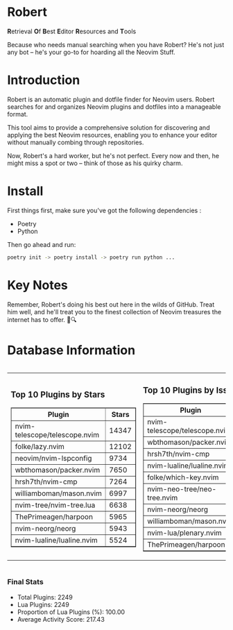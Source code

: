 # Robert

**R**etrieval
**O**f
**B**est
**E**ditor
**R**esources and
**T**ools

Because who needs manual searching when you have Robert?
He's not just any bot – he's your go-to for hoarding all the Neovim Stuff.

# Introduction
Robert is an automatic plugin and dotfile finder for Neovim users. Robert searches for and organizes Neovim plugins and dotfiles into a manageable format.

This tool aims to provide a comprehensive solution for discovering and applying the best Neovim resources, enabling you to enhance your editor without manually combing through repositories.

Now, Robert's a hard worker, but he's not perfect. Every now and then, he might miss a spot or two – think of those as his quirky charm. 

# Install
 First things first, make sure you've got the following dependencies :
  - Poetry 
  - Python 

Then go ahead and run:

```bash
poetry init -> poetry install -> poetry run python ...
```
# Key Notes

Remember, Robert's doing his best out here in the wilds of GitHub. Treat him well, and he'll treat you to the finest collection of Neovim treasures the internet has to offer. 🎩🔍


# Database Information

<div style='display:flex;flex-direction:row;justify-content:space-between;'><table><tr><td><h3>Top 10 Plugins by Stars</h3><table border="1"><tr><th>Plugin</th><th>Stars</th></tr><tr><td>nvim-telescope/telescope.nvim</td><td>14347</td></tr><tr><td>folke/lazy.nvim</td><td>12102</td></tr><tr><td>neovim/nvim-lspconfig</td><td>9734</td></tr><tr><td>wbthomason/packer.nvim</td><td>7650</td></tr><tr><td>hrsh7th/nvim-cmp</td><td>7264</td></tr><tr><td>williamboman/mason.nvim</td><td>6997</td></tr><tr><td>nvim-tree/nvim-tree.lua</td><td>6638</td></tr><tr><td>ThePrimeagen/harpoon</td><td>5965</td></tr><tr><td>nvim-neorg/neorg</td><td>5943</td></tr><tr><td>nvim-lualine/lualine.nvim</td><td>5524</td></tr></table></td><td><h3>Top 10 Plugins by Issues</h3><table border="1"><tr><th>Plugin</th><th>Issues</th></tr><tr><td>nvim-telescope/telescope.nvim</td><td>329</td></tr><tr><td>wbthomason/packer.nvim</td><td>305</td></tr><tr><td>hrsh7th/nvim-cmp</td><td>245</td></tr><tr><td>nvim-lualine/lualine.nvim</td><td>203</td></tr><tr><td>folke/which-key.nvim</td><td>191</td></tr><tr><td>nvim-neo-tree/neo-tree.nvim</td><td>184</td></tr><tr><td>nvim-neorg/neorg</td><td>170</td></tr><tr><td>williamboman/mason.nvim</td><td>162</td></tr><tr><td>nvim-lua/plenary.nvim</td><td>123</td></tr><tr><td>ThePrimeagen/harpoon</td><td>100</td></tr></table></td><td><h3>Top 10 Plugins by Forks</h3><table border="1"><tr><th>Plugin</th><th>Forks</th></tr><tr><td>neovim/nvim-lspconfig</td><td>2016</td></tr><tr><td>nvim-telescope/telescope.nvim</td><td>788</td></tr><tr><td>nvim-tree/nvim-tree.lua</td><td>595</td></tr><tr><td>nvim-lualine/lualine.nvim</td><td>452</td></tr><tr><td>hrsh7th/nvim-cmp</td><td>363</td></tr><tr><td>folke/tokyonight.nvim</td><td>359</td></tr><tr><td>ThePrimeagen/harpoon</td><td>345</td></tr><tr><td>jackMort/ChatGPT.nvim</td><td>301</td></tr><tr><td>folke/lazy.nvim</td><td>283</td></tr><tr><td>nvimdev/lspsaga.nvim</td><td>282</td></tr></table></td></tr></table></div>

### Final Stats
- Total Plugins: 2249
- Lua Plugins: 2249
- Proportion of Lua Plugins (%): 100.00
- Average Activity Score: 217.43
